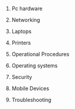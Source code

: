1.  Pc hardware

2.  Networking

3.  Laptops

4.  Printers

5.  Operational Procedures

6.  Operating systems

7.  Security

8.  Mobile Devices

9.  Troubleshooting


